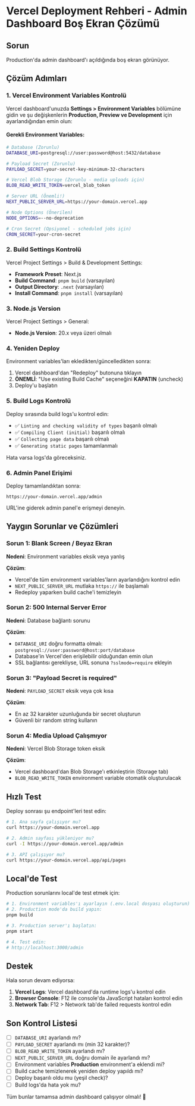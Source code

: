 # Vercel Deployment Rehberi - Admin Dashboard Boş Ekran Çözümü

## Sorun
Production'da admin dashboard'ı açıldığında boş ekran görünüyor.

## Çözüm Adımları

### 1. Vercel Environment Variables Kontrolü

Vercel dashboard'unuzda **Settings > Environment Variables** bölümüne gidin ve şu değişkenlerin **Production, Preview ve Development** için ayarlandığından emin olun:

#### Gerekli Environment Variables:

```bash
# Database (Zorunlu)
DATABASE_URI=postgresql://user:password@host:5432/database

# Payload Secret (Zorunlu)
PAYLOAD_SECRET=your-secret-key-minimum-32-characters

# Vercel Blob Storage (Zorunlu - media uploads için)
BLOB_READ_WRITE_TOKEN=vercel_blob_token

# Server URL (Önemli!)
NEXT_PUBLIC_SERVER_URL=https://your-domain.vercel.app

# Node Options (Önerilen)
NODE_OPTIONS=--no-deprecation

# Cron Secret (Opsiyonel - scheduled jobs için)
CRON_SECRET=your-cron-secret
```

### 2. Build Settings Kontrolü

Vercel Project Settings > Build & Development Settings:

- **Framework Preset**: Next.js
- **Build Command**: `pnpm build` (varsayılan)
- **Output Directory**: `.next` (varsayılan)
- **Install Command**: `pnpm install` (varsayılan)

### 3. Node.js Version

Vercel Project Settings > General:

- **Node.js Version**: 20.x veya üzeri olmalı

### 4. Yeniden Deploy

Environment variables'ları ekledikten/güncelledikten sonra:

1. Vercel dashboard'dan "Redeploy" butonuna tıklayın
2. **ÖNEMLİ**: "Use existing Build Cache" seçeneğini **KAPATIN** (uncheck)
3. Deploy'u başlatın

### 5. Build Logs Kontrolü

Deploy sırasında build logs'u kontrol edin:

- ✅ `Linting and checking validity of types` başarılı olmalı
- ✅ `Compiling Client (initial)` başarılı olmalı  
- ✅ `Collecting page data` başarılı olmalı
- ✅ `Generating static pages` tamamlanmalı

Hata varsa logs'da göreceksiniz.

### 6. Admin Panel Erişimi

Deploy tamamlandıktan sonra:

```
https://your-domain.vercel.app/admin
```

URL'ine giderek admin panel'e erişmeyi deneyin.

## Yaygın Sorunlar ve Çözümleri

### Sorun 1: Blank Screen / Beyaz Ekran

**Nedeni**: Environment variables eksik veya yanlış

**Çözüm**:
- Vercel'de tüm environment variables'ların ayarlandığını kontrol edin
- `NEXT_PUBLIC_SERVER_URL` mutlaka `https://` ile başlamalı
- Redeploy yaparken build cache'i temizleyin

### Sorun 2: 500 Internal Server Error

**Nedeni**: Database bağlantı sorunu

**Çözüm**:
- `DATABASE_URI` doğru formatta olmalı: `postgresql://user:password@host:port/database`
- Database'in Vercel'den erişilebilir olduğundan emin olun
- SSL bağlantısı gerekliyse, URL sonuna `?sslmode=require` ekleyin

### Sorun 3: "Payload Secret is required"

**Nedeni**: `PAYLOAD_SECRET` eksik veya çok kısa

**Çözüm**:
- En az 32 karakter uzunluğunda bir secret oluşturun
- Güvenli bir random string kullanın

### Sorun 4: Media Upload Çalışmıyor

**Nedeni**: Vercel Blob Storage token eksik

**Çözüm**:
- Vercel dashboard'dan Blob Storage'ı etkinleştirin (Storage tab)
- `BLOB_READ_WRITE_TOKEN` environment variable otomatik oluşturulacak

## Hızlı Test

Deploy sonrası şu endpoint'leri test edin:

```bash
# 1. Ana sayfa çalışıyor mu?
curl https://your-domain.vercel.app

# 2. Admin sayfası yükleniyor mu?
curl -I https://your-domain.vercel.app/admin

# 3. API çalışıyor mu?
curl https://your-domain.vercel.app/api/pages
```

## Local'de Test

Production sorunlarını local'de test etmek için:

```bash
# 1. Environment variables'ı ayarlayın (.env.local dosyası oluşturun)
# 2. Production mode'da build yapın:
pnpm build

# 3. Production server'ı başlatın:
pnpm start

# 4. Test edin:
# http://localhost:3000/admin
```

## Destek

Hala sorun devam ediyorsa:

1. **Vercel Logs**: Vercel dashboard'da runtime logs'u kontrol edin
2. **Browser Console**: F12 ile console'da JavaScript hataları kontrol edin
3. **Network Tab**: F12 > Network tab'de failed requests kontrol edin

## Son Kontrol Listesi

- [ ] `DATABASE_URI` ayarlandı mı?
- [ ] `PAYLOAD_SECRET` ayarlandı mı (min 32 karakter)?
- [ ] `BLOB_READ_WRITE_TOKEN` ayarlandı mı?
- [ ] `NEXT_PUBLIC_SERVER_URL` doğru domain ile ayarlandı mı?
- [ ] Environment variables **Production** environment'a eklendi mi?
- [ ] Build cache temizlenerek yeniden deploy yapıldı mı?
- [ ] Deploy başarılı oldu mu (yeşil check)?
- [ ] Build logs'da hata yok mu?

Tüm bunlar tamamsa admin dashboard çalışıyor olmalı! 🎉

